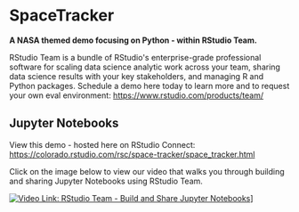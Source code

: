 # SpaceTracker
**A NASA themed demo focusing on Python - within RStudio Team.** 

RStudio Team is a bundle of RStudio's enterprise-grade professional software for scaling data science analytic work across your team, sharing data science results with your key stakeholders, and managing R and Python packages. Schedule a demo here today to learn more and to request your own eval environment: https://www.rstudio.com/products/team/

## Jupyter Notebooks

View this demo - hosted here on RStudio Connect: https://colorado.rstudio.com/rsc/space-tracker/space_tracker.html

Click on the image below to view our video that walks you through building and sharing Jupyter Notebooks using RStudio Team.
  
[![Video Link: RStudio Team - Build and Share Jupyter Notebooks](https://img.youtube.com/vi/x8Wf8qXAGDI/0.jpg)](https://www.youtube.com/watch?x8Wf8qXAGDI)]
